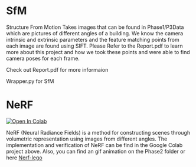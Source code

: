 # SfM
Structure From Motion Takes images that can be found in Phase1/P3Data which are pictures of different angles of a building.
We know the camera intrinsic and extrinsic parameters and the feature matching points from each image are found using SIFT.
Please Refer to the Report.pdf to learn more about this project and how we took these points and were able to find camera
poses for each frame. 


Check out Report.pdf for more informaion


Wrapper.py for SfM 




# NeRF

[![Open In Colab](https://colab.research.google.com/assets/colab-badge.svg)](https://colab.research.google.com/drive/1Wy6H2WF_zuh0CVC7CdfEUqREQ6YLDz_2)

NeRF (Neural Radiance Fields) is a method for constructing scenes through volumetric representation using images from different angles. The implementation and verification of NeRF can be find in the Google Colab project above. Also, you can find an gif animation on the Phase2 folder or here [Nerf-lego](https://github.com/aadhyap/SfM/blob/main/Phase2/NeRF-lego.gif)




